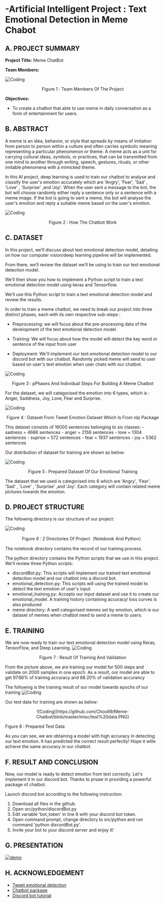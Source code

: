 # -Artificial Intelligent Project : Text Emotional Detection in Meme Chabot
## A. PROJECT SUMMARY

**Project Title:** Meme ChatBot

**Team Members:** 

![Coding](https://github.com/Choo99/Meme-Chatbot/blob/master/misc/Team%20Members.png)
<p align="center">
Figure 1 : Team Members Of The Project
</p>

**Objectives:**

- To create a chatbot that able to use meme in daily conversation as a form of entertainment for users.

## B. ABSTRACT
  A meme is an idea, behavior, or style that spreads by means of imitation from person to person within a culture and often carries symbolic meaning representing a particular phenomenon or theme. A meme acts as a unit for carrying cultural ideas, symbols, or practices, that can be transmitted from one mind to another through writing, speech, gestures, rituals, or other imitable phenomena with a mimicked theme.
  
  In this AI project, deep learning is used to train our chatbot to analyse and classify the user's emotion accurately which are 'Angry', 'Fear', 'Sad' , 'Love' , 'Surprise' ,and 'Joy'. When the user sent a message to the bot, the bot will choose randomly either reply a sentence only or a sentence with a meme image. If the bot is going to sent a meme, the bot will analyse the user's emotion and reply a suitable meme based on the user's emotion.
  
![Coding](https://github.com/Choo99/Meme-Chatbot/blob/master/misc/poster.png)
<p align="center">
Figure 2 : How The Chatbot Work
<p>
  
## C. DATASET
In this project, we’ll discuss about text emotional detection model, detailing on how our computer vision/deep learning pipeline will be implemented.

From there, we’ll review the dataset we’ll be using to train our text emotional detection model.

We’ll then show you how to implement a Python script to train a text emotional detection model using keras and Tensorflow.

We’ll use this Python script to train a text emotional detection model and review the results.

In order to train a meme chatbot, we need to break our project into three distinct phases, each with its own respective sub-steps :

- Preprocessing: we will focus about the pre-processing data of the development of the text emotional detection model

- Training: We will focus about how the model will detect the key word or sentence of the input from user

- Deployment: We'll implement our text emotional detection model to our discord bot with our chatbot. Randomly picked meme will send to user based on user's text emotion when user chats with our chatbot.

![Coding](https://github.com/Choo99/Meme-Chatbot/blob/master/misc/phase.png)
<p align="center">
Figure 3 :  pPhases And Individual Steps For Building A Meme Chatbot
<p>

For the dataset, we will categorised the emotion into 6 types, which is : Anger, Saddness, Joy, Love, Fear and Surprise.

![Coding](https://github.com/Choo99/Meme-Chatbot/blob/master/misc/sample%20data.PNG)
<p align="center">
Figure 4 : Dataset From Tweet Emotion Dataset Which Is From nlp Package
<p>
This dataset consists of 16000 sentences belonging to six classes:
- sadness = 4666 sentences
- anger = 2159 sentences
- love = 1304 sentences
- suprise = 572 sentences
- fear = 1937 sentences
- joy = 5362 sentences

Our distribution of dataset for training are shown as below:

![Coding](https://github.com/Choo99/Meme-Chatbot/blob/master/misc/dataset.png)
<p align="center">
Figure 5 : Prepared Dataset Of Our Emotional Training
<p> 
The dataset that we used is categorised into 6 which are 'Angry', 'Fear', 'Sad' , 'Love' , 'Surprise' ,and 'Joy'. Each category will contain related meme pictures towards the emotion.


## D. PROJECT STRUCTURE

The following directory is our structure of our project:

![Coding](https://github.com/Choo99/Meme-Chatbot/blob/master/misc/structure.PNG)
<p align="center">
Figure 6 : 2 Directories Of Project（Notebook And Python）
<p>
The notebook directory contains the record of our training process.

The python directory contains the Python scripts that we use in this project. We'll review three Python scripts:
- discordBot.py: This scripts will implement our trained text emotional detection model and our chatbot into a discord bot.
- emotional_detection.py: This scripts will using the trained model to detect the text emotion of user's input.
- emotional_training.py: Accepts our input dataset and use it to create our emotional_model. A training history containing accuracy/ loss curves is also produced
- meme directory: A well categorised memes set by emotion, which is our dataset of memes when chatbot need to send a meme to users.


## E. TRAINING
We are now ready to train our text emotional detection model using Keras, TensorFlow, and Deep Learning.
![Coding](https://github.com/Choo99/Meme-Chatbot/blob/master/misc/training.PNG)
<p align="center">
Figure 7 : Result Of Training And Validation
<p>
  
From the picture above, we are training our model for 500 steps and validate on 2000 samples in one epoch.
As a result, our model are able to get 97.66% of training accuracy and 88.20% of validation accurancy

The following is the training result of our model towards epochs of our training
![Coding](https://github.com/Choo99/Meme-Chatbot/blob/master/misc/graph.png)

Our test data for training are shown as below:
<p align="center">
![Coding](https://github.com/Choo99/Meme-Chatbot/blob/master/misc/test%20data.PNG)

Figure 8 : Prepared Test Data  
<p>
As you can see, we are obtaining a model with high accuracy in detecting our text emotion. It has predicted the correct result perfectly! Hope it wille achieve the same accuracy in our chatbot.


## F.  RESULT AND CONCLUSION
Now, our model is ready to detect emotion from text correctly. Let's implement it in our discord bot.
Thanks to prsaw in providing a powerful package of chatbot. 

Launch discord bot according to the following instruction:
1. Download all files in the github.
2. Open src/python/discordBot.py
3. Edit variable 'bot_token' in line 8 with your discord bot token.
4. Open command prompt, change directory to src/python and run command 'python discordBot.py'.
5. Invite your bot to your discord server and enjoy it!


## G.  PRESENTATION
[![demo](https://img.youtube.com/vi/KBIYCv7_xrE/0.jpg)](https://youtu.be/KBIYCv7_xrE)

## H. ACKNOWLEDGEMENT
* [Tweet emotional detection](https://www.coursera.org/projects/tweet-emotion-tensorflow)
* [Chatbot package](https://pypi.org/project/prsaw/)
* [Discord bot tutorial](https://realpython.com/how-to-make-a-discord-bot-python/)
